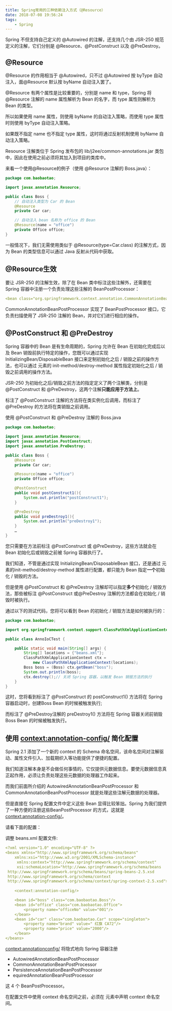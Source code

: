 ```yaml
---
title: Spring常用的三种依赖注入方式（@Resource）
date: 2018-07-08 19:56:24
tags: 
    - Spring
---
```


Spring 不但支持自己定义的 @Autowired 的注解，还支持几个由 JSR-250 规范定义的注解，它们分别是 @Resource、@PostConstruct 以及 @PreDestroy。

## @Resource
@Resource 的作用相当于 @Autowired，只不过 @Autowired 按 byType 自动注入，面@Resource 默认按 byName 自动注入罢了。

@Resource 有两个属性是比较重要的，分别是 name 和 type，Spring 将@Resource 注解的 name 属性解析为 Bean 的名字，而 type 属性则解析为 Bean 的类型。

所以如果使用 name 属性，则使用 byName 的自动注入策略，而使用 type 属性时则使用 byType 自动注入策略。

如果既不指定 name 也不指定 type 属性，这时将通过反射机制使用 byName 自动注入策略。

Resource 注解类位于 Spring 发布包的 lib/j2ee/common-annotations.jar 类包中，因此在使用之前必须将其加入到项目的类库中。

来看一个使用@Resource的例子（使用 @Resource 注解的 Boss.java）：

```java
package com.baobaotao;

import javax.annotation.Resource;

public class Boss {
    // 自动注入类型为 Car 的 Bean
    @Resource
    private Car car;

    // 自动注入 bean 名称为 office 的 Bean
    @Resource(name = "office")
    private Office office;
}
```
一般情况下，我们无需使用类似于 @Resource(type=Car.class) 的注解方式，因为 Bean 的类型信息可以通过 Java 反射从代码中获取。

## @Resource生效
要让 JSR-250 的注解生效，除了在 Bean 类中标注这些注解外，还需要在 Spring 容器中注册一个负责处理这些注解的 BeanPostProcessor：

```yaml
<bean class="org.springframework.context.annotation.CommonAnnotationBeanPostProcessor"/>
```

CommonAnnotationBeanPostProcessor 实现了 BeanPostProcessor 接口，它负责扫描使用了 JSR-250 注解的 Bean，并对它们进行相应的操作。

## @PostConstruct 和 @PreDestroy

Spring 容器中的 Bean 是有生命周期的，Spring 允许在 Bean 在初始化完成后以及 Bean 销毁前执行特定的操作，您既可以通过实现 InitializingBean/DisposableBean 接口来定制初始化之后 / 销毁之前的操作方法，也可以通过 <bean> 元素的 init-method/destroy-method 属性指定初始化之后 / 销毁之前调用的操作方法。

JSR-250 为初始化之后/销毁之前方法的指定定义了两个注解类，分别是 @PostConstruct 和 @PreDestroy，这两个注解**只能应用于方法上**。

标注了 @PostConstruct 注解的方法将在类实例化后调用，而标注了 @PreDestroy 的方法将在类销毁之前调用。

使用 @PostConstruct 和 @PreDestroy 注解的 Boss.java

```java
package com.baobaotao;

import javax.annotation.Resource;
import javax.annotation.PostConstruct;
import javax.annotation.PreDestroy;

public class Boss {
    @Resource
    private Car car;

    @Resource(name = "office")
    private Office office;

    @PostConstruct
    public void postConstruct1(){
        System.out.println("postConstruct1");
    }

    @PreDestroy
    public void preDestroy1(){
        System.out.println("preDestroy1"); 
    }
    …
}
```

您只需要在方法前标注 @PostConstruct 或 @PreDestroy，这些方法就会在 Bean 初始化后或销毁之前被 Spring 容器执行了。

我们知道，不管是通过实现 InitializingBean/DisposableBean 接口，还是通过 <bean> 元素的init-method/destroy-method 属性进行配置，都只能为 Bean 指定**一个**初始化 / 销毁的方法。

但是使用 @PostConstruct 和 @PreDestroy 注解却可以指定**多个**初始化 / 销毁方法，那些被标注 @PostConstruct 或@PreDestroy 注解的方法都会在初始化 / 销毁时被执行。

通过以下的测试代码，您将可以看到 Bean 的初始化 / 销毁方法是如何被执行的：

```java
package com.baobaotao;

import org.springframework.context.support.ClassPathXmlApplicationContext;

public class AnnoIoCTest {

    public static void main(String[] args) {
        String[] locations = {"beans.xml"};
        ClassPathXmlApplicationContext ctx = 
            new ClassPathXmlApplicationContext(locations);
        Boss boss = (Boss) ctx.getBean("boss");
        System.out.println(boss);
        ctx.destroy();// 关闭 Spring 容器，以触发 Bean 销毁方法的执行
    }
}
```
这时，您将看到标注了 @PostConstruct 的 postConstruct1() 方法将在 Spring 容器启动时，创建Boss Bean 的时候被触发执行;

而标注了 @PreDestroy注解的 preDestroy1() 方法将在 Spring 容器关闭前销毁Boss Bean 的时候被触发执行。

## 使用 <context:annotation-config/> 简化配置

Spring 2.1 添加了一个新的 context 的 Schema 命名空间，该命名空间对注解驱动、属性文件引入、加载期织入等功能提供了便捷的配置。

我们知道注解本身是不会做任何事情的，它仅提供元数据信息。要使元数据信息真正起作用，必须让负责处理这些元数据的处理器工作起来。

而我们前面所介绍的 AutowiredAnnotationBeanPostProcessor 和 CommonAnnotationBeanPostProcessor 就是处理这些注解元数据的处理器。

但是直接在 Spring 配置文件中定义这些 Bean 显得比较笨拙。Spring 为我们提供了一种方便的注册这些BeanPostProcessor 的方式，这就是 <context:annotation-config/>。

请看下面的配置：

调整 beans.xml 配置文件:

```yaml
<?xml version="1.0" encoding="UTF-8" ?>
<beans xmlns="http://www.springframework.org/schema/beans"
    xmlns:xsi="http://www.w3.org/2001/XMLSchema-instance"
     xmlns:context="http://www.springframework.org/schema/context"
     xsi:schemaLocation="http://www.springframework.org/schema/beans 
 http://www.springframework.org/schema/beans/spring-beans-2.5.xsd
 http://www.springframework.org/schema/context 
 http://www.springframework.org/schema/context/spring-context-2.5.xsd">
 
    <context:annotation-config/> 

    <bean id="boss" class="com.baobaotao.Boss"/>
    <bean id="office" class="com.baobaotao.Office">
        <property name="officeNo" value="001"/>
    </bean>
    <bean id="car" class="com.baobaotao.Car" scope="singleton">
        <property name="brand" value=" 红旗 CA72"/>
        <property name="price" value="2000"/>
    </bean>
</beans>
```

<context:annotationconfig/> 将隐式地向 Spring 容器注册
- AutowiredAnnotationBeanPostProcessor
- CommonAnnotationBeanPostProcessor
- PersistenceAnnotationBeanPostProcessor 
- equiredAnnotationBeanPostProcessor

这 4 个 BeanPostProcessor。

在配置文件中使用 context 命名空间之前，必须在 <beans> 元素中声明 context 命名空间。

